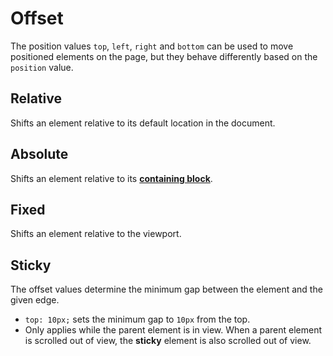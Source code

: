 # Offset

The position values `top`, `left`, `right` and `bottom` can be used to move positioned elements on the page, but they behave differently based on the `position` value.

## Relative

Shifts an element relative to its default location in the document.

## Absolute

Shifts an element relative to its [**containing block**](positioned-layout.md#containing-block).

## Fixed

Shifts an element relative to the viewport.

## Sticky

The offset values determine the minimum gap between the element and the given edge.
  - `top: 10px;` sets the minimum gap to `10px` from the top.
  - Only applies while the parent element is in view. When a parent element is scrolled out of view, the **sticky** element is also scrolled out of view.
